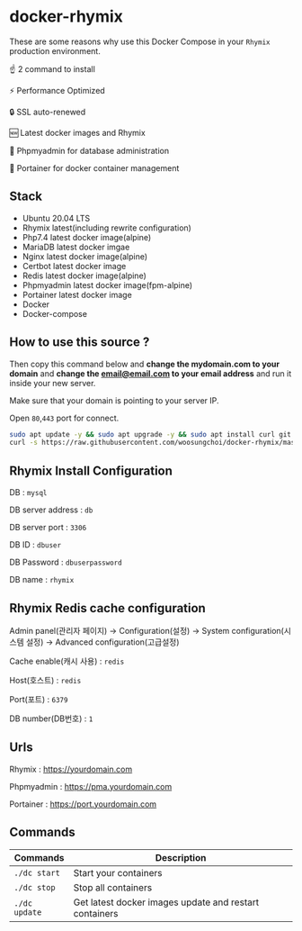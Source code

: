 # docker-rhymix

These are some reasons why use this Docker Compose in your `Rhymix` production environment.

☝️ 2 command to install

⚡ Performance Optimized

🔒 SSL auto-renewed

🆕 Latest docker images and Rhymix

🚧 Phpmyadmin for database administration

🚢 Portainer for docker container management

## Stack

- Ubuntu 20.04 LTS
- Rhymix latest(including rewrite configuration)
- Php7.4 latest docker image(alpine)
- MariaDB latest docker imgae
- Nginx latest docker image(alpine)
- Certbot latest docker image
- Redis latest docker image(alpine)
- Phpmyadmin latest docker image(fpm-alpine)
- Portainer latest docker image
- Docker
- Docker-compose

## How to use this source ?

Then copy this command below and **change the mydomain.com to your domain** and **change the email@email.com to your email address** and run it inside your new server. 

Make sure that your domain is pointing to your server IP.

Open `80`,`443` port for connect.

```bash
sudo apt update -y && sudo apt upgrade -y && sudo apt install curl git -y && sudo apt autoremove -y
curl -s https://raw.githubusercontent.com/woosungchoi/docker-rhymix/master/dc | bash -s setup mydomain.com email@email.com
```

## Rhymix Install Configuration

DB : `mysql`

DB server address : `db`

DB server port : `3306`

DB ID : `dbuser`

DB Password : `dbuserpassword`

DB name : `rhymix`


## Rhymix Redis cache configuration

Admin panel(관리자 페이지) -> Configuration(설정) -> System configuration(시스템 설정) -> Advanced configuration(고급설정)

Cache enable(캐시 사용) : `redis`

Host(호스트) : `redis`

Port(포트) : `6379`

DB number(DB번호) : `1`

## Urls

Rhymix : https://yourdomain.com

Phpmyadmin : https://pma.yourdomain.com

Portainer : https://port.yourdomain.com

## Commands

| Commands  | Description  |
|---|---|
| `./dc start`  | Start your containers  |
| `./dc stop`  | Stop all containers  |
| `./dc update`  | Get latest docker images update and restart containers |
